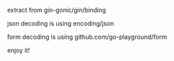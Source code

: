 extract from gin-gonic/gin/binding

json decoding is using encoding/json

form decoding is using github.com/go-playground/form

enjoy it!
